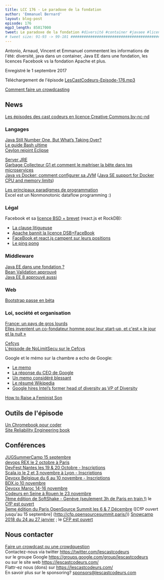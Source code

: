 ```yaml
---
title: LCC 176 - Le paradoxe de la fondation
author: 'Emmanuel Bernard'
layout: blog-post
episode: 176
mgp3_length: 85017000
tweet: Le paradoxe de la fondation #diversité #container #javaee #licence
# tweet size: 91-93 -> 99-101 #######################################################################
---
```

Antonio, Arnaud, Vincent et Emmanuel commentent les informations de l'été: diversité, java dans un container, Java EE dans une fondation, les licences Facebook vs la fondation Apache et plus.

Enregistré le 1 septembre 2017

Téléchargement de l'épisode [LesCastCodeurs-Episode-176.mp3](http://traffic.libsyn.com/lescastcodeurs/LesCastCodeurs-Episode-176.mp3)

[Comment faire un crowdcasting](https://lescastcodeurs.com/crowdcasting/)

## News

[Les épisodes des cast codeurs en licence Creative Commons by-nc-nd](https://lescastcodeurs.com/licence/)  

### Langages

[Java Still Number One, But What’s Taking Over?](https://www.infoq.com/news/2017/08/Java-Still-One-Tiobe)  
[Le guide Bash ultime](https://dev.to/thiht/shell-scripts-matter)  
[Ceylon rejoint Eclipse](https://ceylon-lang.org/blog/2017/08/21/eclipse-ceylon/)

[Server JRE](https://blogs.oracle.com/java-platform-group/understanding-the-server-jre)  
[Garbage Collecteur G1 et comment le maitriser la bête dans tes microservices](http://product.hubspot.com/blog/g1gc-fundamentals-lessons-from-taming-garbage-collection)  
[Java vs Docker: comment configurer sa JVM](https://developers.redhat.com/blog/2017/04/04/openjdk-and-containers/) ([Java SE support for Docker CPU and memory limits](https://blogs.oracle.com/java-platform-group/java-se-support-for-docker-cpu-and-memory-limits))

[Les principaux paradigmes de programmation](https://www.info.ucl.ac.be/~pvr/paradigmsDIAGRAMeng108.pdf)  
Excel est un Nonmonotonic dataflow programming :)

### Légal

Facebook et sa [licence BSD + brevet](https://code.facebook.com/pages/850928938376556) (react.js et RockDB):

* [La clause litigueuse](https://github.com/facebook/react/blob/master/PATENTS)
* [Apache bannit la licence DSB+FaceBook](https://issues.apache.org/jira/browse/LEGAL-303)
* [FaceBook et react.js campent sur leurs positions](https://code.facebook.com/posts/112130496157735/explaining-react-s-license/)
* [Le ping pong](https://meshedinsights.com/2017/07/16/apache-bans-facebooks-license-combo/)

### Middleware

[Java EE dans une fondation ?](https://blogs.oracle.com/theaquarium/opening-up-java-ee)  
[Bean Validation approuvé](https://www.jcp.org/en/jsr/results?id=6033)  
[Java EE 8 approuvé aussi](https://jcp.org/en/jsr/results?id=6042)

### Web

[Bootstrap passe en béta](https://blog.getbootstrap.com/2017/08/10/bootstrap-4-beta/)

### Loi, société et organisation

[France: un pays de gros lourds](https://code.likeagirl.io/aujourdhui-j-ai-failli-quitter-l-informatique-mais-pourquoi-70125b108ea0)  
[Elles inventent un co-fondateur homme pour leur start-up, et c'est « le jour et la nuit »](https://usbeketrica.com/article/elles-inventent-un-co-fondateur-homme-pour-leur-start-up-et-c-est-le-jour-et-la-nuit)  

[Cefcys](http://cefcys.com)  
[L'épisode de NoLimitSecu sur le Cefcys](https://www.nolimitsecu.fr/cefcys/)  

Google et le mémo sur la chambre a echo de Google:

* [Le memo](https://www.scribd.com/document/355823379/Google-s-Ideological-Echo-Chamber)
* [La réponse du CEO de Google](https://www.blog.google/topics/diversity/note-employees-ceo-sundar-pichai/)
* [Un memo considéré blessant](https://medium.com/@yonatanzunger/so-about-this-googlers-manifesto-1e3773ed1788)
* [Le résumé Wikipedia](https://en.wikipedia.org/wiki/Google%27s_Ideological_Echo_Chamber)  
* [Google hires Intel’s former head of diversity as VP of Diversity](https://techcrunch.com/2017/06/29/google-hires-intels-former-head-of-diversity-as-vp-of-diversity/)  

[How to Raise a Feminist Son](https://www.nytimes.com/2017/06/02/upshot/how-to-raise-a-feminist-son.html)  

## Outils de l'épisode

[Un Chromebook pour coder](https://blog.lessonslearned.org/building-a-more-secure-development-chromebook/)  
[Site Reliability Engineering book](https://landing.google.com/sre/book.html)

## Conférences

[JUGSummerCamp 15 septembre](http://www.jugsummercamp.org/edition/8)  
[devops REX le 2 octobre à Paris](https://www.devopsrex.fr/)  
[DevFest Nantes les 19 & 20 Octobre - Inscriptions](https://devfest.gdgnantes.com/)  
[Scala.io le 2 et 3 novembre à Lyon - Inscriptions](http://scala.io/)  
[Devoxx Belgique du 6 au 10 novembre - Inscriptions](https://devoxx.be/)  
[BDX.io 10 novembre](https://www.bdx.io/)  
[Devoxx Maroc 14-16 novembre](https://www.devoxx.ma)  
[Codeurs en Seine à Rouen le 23 novembre](http://www.codeursenseine.com/2017/)  
[7ème édition de SoftShake - Genève (seulement 3h de Paris en train !)](http://www.soft-shake.ch/) le [CfP est ouvert](http://kora.li/c/softshake/e/2017/submit)  
[3eme édition du Paris OpenSource Summit les 6 & 7 Décembre](http://www.opensourcesummit.paris/) ([CfP ouvert jusqu'au 15 septembre] (http://cfp.opensourcesummit.paris/)) 
[Snowcamp 2018 du 24 au 27 janvier](http://snowcamp.io) ; le [CFP est ouvert](https://snowcamp.cfp.io)  

## Nous contacter

[Faire un crowdcast ou une crowdquestion](https://lescastcodeurs.com/crowdcasting/)  
Contactez-nous via twitter <https://twitter.com/lescastcodeurs>  
sur le groupe Google <https://groups.google.com/group/lescastcodeurs>  
ou sur le site web <https://lescastcodeurs.com/>  
Flattr-ez nous (dons) sur <https://lescastcodeurs.com/>  
En savoir plus sur le sponsoring? <sponsors@lescastcodeurs.com>
